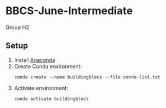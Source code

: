 # BBCS-June-Intermediate
Group H2

## Setup

1. Install [Anaconda](https://docs.anaconda.com/free/anaconda/install/)
1. Create Conda environment:
    ```
    conda create --name buildingblocs --file conda-list.txt
    ```
1. Activate environment:
    ```
    conda activate buildingblocs
    ```
